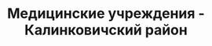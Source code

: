 ---
district_id: 3-10-0
district_name: Калинковичский район
title: Медицинские учреждения - Калинковичский район
---